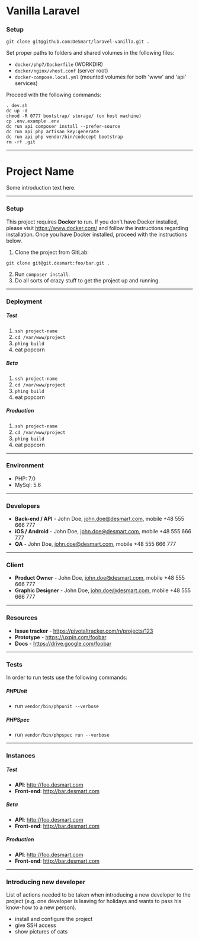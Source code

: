 # Vanilla Laravel

### Setup

```
git clone git@github.com:DeSmart/laravel-vanilla.git .
```

Set proper paths to folders and shared volumes in the following files:

- `docker/php7/Dockerfile` (WORKDIR)
- `docker/nginx/vhost.conf` (server root)
- `docker-compose.local.yml` (mounted volumes for both 'www' and 'api' services)

Proceed with the following commands:

```
. dev.sh
dc up -d
chmod -R 0777 bootstrap/ storage/ (on host machine)
cp .env.example .env
dc run api composer install --prefer-source
dc run api php artisan key:generate
dc run api php vendor/bin/codecept bootstrap
rm -rf .git
```

---

# Project Name

Some introduction text here.

---

### Setup
This project requires **Docker** to run. If you don't have Docker installed, please visit https://www.docker.com/ and follow the instructions regarding installation. Once you have Docker installed, proceed with the instructions below.

1. Clone the project from GitLab:
```
git clone git@git.desmart:foo/bar.git .
```

2. Run `composer install`.
3. Do all sorts of crazy stuff to get the project up and running.

---

### Deployment

##### Test
1. `ssh project-name`
2. `cd /var/www/project`
3. `phing build`
4. eat popcorn

##### Beta
1. `ssh project-name`
2. `cd /var/www/project`
3. `phing build`
4. eat popcorn

##### Production
1. `ssh project-name`
2. `cd /var/www/project`
3. `phing build`
4. eat popcorn

---

### Environment
- PHP: 7.0
- MySql: 5.6

---

### Developers
- **Back-end / API** - John Doe, john.doe@desmart.com, mobile +48 555 666 777
- **iOS / Android** - John Doe, john.doe@desmart.com, mobile +48 555 666 777
- **QA** - John Doe, john.doe@desmart.com, mobile +48 555 666 777

---

### Client
- **Product Owner** - John Doe, john.doe@desmart.com, mobile +48 555 666 777
- **Graphic Designer** - John Doe, john.doe@desmart.com, mobile +48 555 666 777

---

### Resources
- **Issue tracker** - https://pivotaltracker.com/n/projects/123
- **Prototype** - https://uxpin.com/foobar
- **Docs** - https://drive.google.com/foobar

---

### Tests
In order to run tests use the following commands:

##### PHPUnit
- run `vendor/bin/phpunit --verbose`

##### PHPSpec
- run `vendor/bin/phpspec run --verbose`

---

### Instances

##### Test
- **API**: http://foo.desmart.com
- **Front-end**: http://bar.desmart.com

##### Beta
- **API**: http://foo.desmart.com
- **Front-end**: http://bar.desmart.com

##### Production
- **API**: http://foo.desmart.com
- **Front-end**: http://bar.desmart.com

---

### Introducing new developer

List of actions needed to be taken when introducing a new developer to the project (e.g. one developer is leaving for holidays and wants to pass his know-how to a new person).

- install and configure the project
- give SSH access
- show pictures of cats
